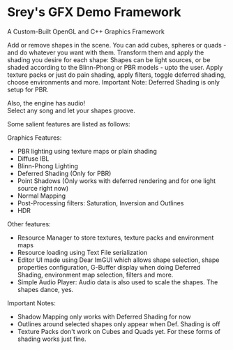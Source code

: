 # Srey's GFX Demo Framework 

A Custom-Built OpenGL and C++ Graphics Framework 

Add or remove shapes in the scene. You can add cubes, spheres or quads - and do whatever you want with them. 
Transform them and apply the shading you desire for each shape: Shapes can be light sources, or be shaded according to the Blinn-Phong or PBR models - upto the user.
Apply texture packs or just do pain shading, apply filters, toggle deferred shading, choose environments and more. Important Note: Deferred Shading is only setup for PBR.

Also, the engine has audio!  
Select any song and let your shapes groove. 

Some salient features are listed as follows:

Graphics Features:
* PBR lighting using texture maps or plain shading
* Diffuse IBL
* Blinn-Phong Lighting
* Deferred Shading (Only for PBR)
* Point Shadows (Only works with deferred rendering and for one light source right now)
* Normal Mapping
* Post-Processing filters: Saturation, Inversion and Outlines
* HDR

Other features:
* Resource Manager to store textures, texture packs and environment maps
* Resource loading using Text File serialization
* Editor UI made using Dear ImGUI which allows shape selection, shape properties configuration, 
  G-Buffer display when doing Deferred Shading, environment map selection, filters and more.  
* Simple Audio Player: Audio data is also used to scale the shapes. The shapes dance, yes.

Important Notes:
* Shadow Mapping only works with Deferred Shading for now
* Outlines around selected shapes only appear when Def. Shading is off
* Texture Packs don't work on Cubes and Quads yet. For these forms of shading works just fine.

